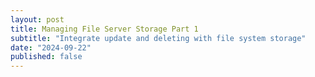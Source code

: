 ```yaml
---
layout: post
title: Managing File Server Storage Part 1
subtitle: "Integrate update and deleting with file system storage"
date: "2024-09-22"
published: false
---
```


